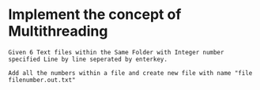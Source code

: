 # Implement the concept of  Multithreading 
    Given 6 Text files within the Same Folder with Integer number specified Line by line seperated by enterkey.
    
    Add all the numbers within a file and create new file with name "file filenumber.out.txt"
